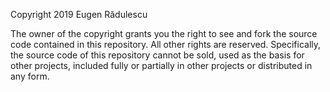 Copyright 2019 Eugen Rădulescu

The owner of the copyright grants you the right to see and fork the source code contained in this repository.
All other rights are reserved. Specifically, the source code of this repository cannot be sold, used as the basis for other projects, included fully or partially in other projects or distributed in any form.
